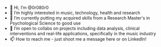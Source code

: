 - 👋 Hi, I’m @0r080r0
- 👀 I’m highly interested in music, technology, health and research
- 🌱 I’m currently putting my acquired skills from a Research Master's in Psychological Science to good use 
- 💞️ I’m open to collabs on projects including data analysis, clinical interventions and real-life applications, specifically in the music industry
- 📫 How to reach me - just shoot me a message here or on LinkedIn!

<!---
0r080r0/0r080r0 is a ✨ special ✨ repository because its `README.md` (this file) appears on your GitHub profile.
You can click the Preview link to take a look at your changes.
--->

